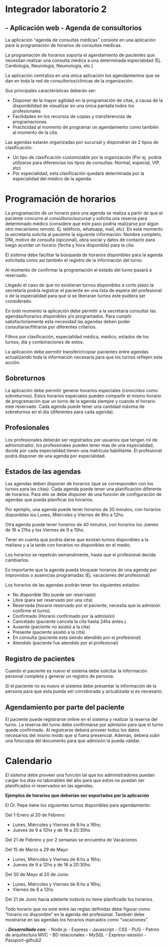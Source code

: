 # Integrador laboratorio 2

## - Aplicación web - Agenda de consultorios

La aplicación “agenda de consultas médicas” consiste en una aplicación para la programación de horarios de consultas médicas.

La programación de horarios soporta el agendamiento de pacientes que necesitan realizar una consulta médica a una determinada especialidad (Ej. Cardiología, Neurología, Neumología, etc.)

La aplicación centraliza en una única aplicación los agendamientos que se dan en toda la red de consultorios/clínicas de la organización.

Sus principales características deberán ser:

-   Disponer de la mayor agilidad en la programación de citas, a causa de la disponibilidad de visualizar en una única pantalla todos los profesionales
-   Facilidades en los recursos de copias y transferencias de programaciones.
-   Practicidad al momento de programar un agendamiento como también al momento de la cita.

Las agendas estarán organizadas por sucursal y dispondrán de 2 tipos de clasificación:

-   Un tipo de clasificación customizable por la organización (Por ej. podría utilizarse para diferencias los tipos de consultas: Normal, especial, VIP, etc)
-   Por especialidad, esta clasificación quedará determinada por la especialidad del médico de la agenda.


# Programación de horarios

La programación de un horario para una agenda se realiza a partir de que el paciente concurre al consultorio/sucursal y solicita una reserva para determinado médico (considere que este paso podría realizarse por algún otro mecanismo remoto. Ej. teléfono, whatsapp, mail, etc). En este momento la secretaria solicita al paciente la siguiente información: Nombre completo, DNI, motivo de consulta (opcional), obra social y datos de contacto para luego acordar un horario (fecha y hora disponible) para la cita.

El sistema debe facilitar la búsqueda de horarios disponibles para la agenda solicitada como así también el registro de la información del turno.

Al momento de confirmar la programación el estado del turno pasará a reservado.

Llegado el caso de que no existieran turnos disponibles a corto plazo la secretaría podría registrar el paciente en una lista de espera del profesional o de la especialidad para que si se liberaran turnos este pudiera ser considerado.

En todo momento la aplicación debe permitir a la secretaria consultar las agendas/horarios disponibles y/o programados. Para cumplir satisfactoriamente esta necesidad las agendas deben poder consultarse/filtrarse por diferentes criterios.

Filtros por clasificación, especialidad médica, médico, estados de los turnos, día y combinaciones de estos.

La aplicación debe permitir transferir/copiar pacientes entre agendas actualizando toda la información necesaria para que los turnos reflejen esta acción.

## Sobreturnos


La aplicación debe permitir generar horarios especiales (conocidos como sobreturnos). Estos horarios especiales pueden compartir el mismo horario de programación que un turno de la agenda siempre y cuando el horario este reservado. Cada agenda puede tener una cantidad máxima de sobreturnos en el día (diferentes para cada agenda).

## Profesionales


Los profesionales deberán ser registrados por usuarios que tengan rol de administrador, los profesionales pueden tener mas de una especialidad, donde por cada especialidad tienen una matrícula habilitante. El profesional podrá disponer de una agenda por especialidad.

## Estados de las agendas

Las agendas deben disponer de horarios (que se corresponden con los turnos para las citas). Cada agenda puede tener una planificación diferente de horarios. Para ello se debe disponer de una función de configuración de agendas que pueda planificar los horarios.

Por ejemplo, una agenda puede tener horarios de 30 minutos, con horarios disponibles los Lunes, Miércoles y Viernes de 8hs a 12hs.

Otra agenda puede tener horarios de 40 minutos, con horarios los Jueves de 16 a 21hs y los Viernes de 9 a 15hs.

Tener en cuenta que podría darse que existan turnos disponibles a la mañana y a la tarde con horarios no disponibles en el medio.

Los horarios se repetirán semanalmente, hasta que el profesional decida cambiarlos.

Es importante que la agenda pueda bloquear horarios de una agenda por improvistos o ausencias programadas (Ej. vacaciones del profesional)

Los horarios de las agendas podrán tener los siguientes estados:

-   No disponible (No puede ser reservado)
-   Libre (para ser reservado por una cita)
-   Reservada (horario reservado por el paciente, necesita que la admisión confirme el turno)
-   Confirmado (Horario confirmado por la admisión)
-   Cancelado (paciente cancela la cita hasta 24hs antes.)
-   Ausente (paciente no asistió a la cita)
-   Presente (paciente asistió a la cita)
-   En consulta (paciente esta siendo atendido por el profesional)
-   Atendido (paciente fue atendido por el profesional)

## Registro de pacientes

Cuando el paciente es nuevo el sistema debe solicitar la información personal completa y generar un registro de persona.

Si el paciente no es nuevo el sistema debe presentar la información de la persona para que esta pueda ser corroborada y actualizada si es necesario.

## Agendamiento por parte del paciente

El paciente puede registrarse online en el sistema y realizar la reserva del turno. La reserva del turno debe confirmarse por admisión para que el turno quede confirmado. Al registrarse deberá proveer todos los datos necesarios del mismo modo que si fuera presencial. Además, deberá subir una fotocopia del documento para que admisión la pueda validar.


# Calendario

El sistema debe proveer una función tal que los administradores puedan cargar los días no laborables del año para que estos no puedan ser planificados ni reservados en las agendas.

**Ejemplos de horarios que deberían ser soportados por la aplicación**

El Dr. Pepe tiene los siguientes turnos disponibles para agendamiento:

Del 1-Enero al 20 de Febrero:

-   Lunes, Miércoles y Viernes de 8:hs a 16hs;
-   Jueves de 9 a 12hs y de 16 a 20:30hs

Del 21 de Febrero y por 2 semanas se encuentra de Vacaciones

Del 15 de Marzo a 29 de Mayo

-   Lunes, Miércoles y Viernes de 8:hs a 16hs;
-   Jueves de 9 a 12hs y de 16 a 20:30hs

Del 30 de Mayo al 20 de Junio

-   Lunes, Miércoles y Viernes de 8:hs a 16hs;
-   Viernes de 8 a 12hs

Del 21 de Junio hacia adelante todavía no tiene planificado los horarios.

Todo horario que no este entre las reglas definidas debe figurar como “horario no disponible” en la agenda del profesional. También debe mostrarse en las agendas los horarios marcados como “vacaciones”.

 ***- Desarrollado con:***
	   - Node js
    - Express
    - Javascript
    - CSS
    - PUG
    - Patrón de arquitectura MVC
    - BD relacionales
    - MySQL
    - Express-session
    - Passport-github2
